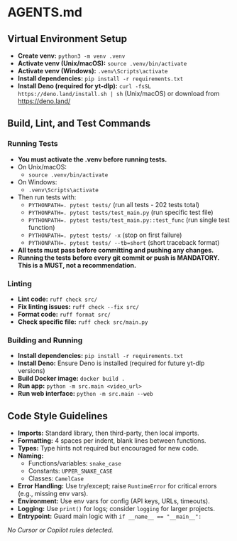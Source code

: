 # AGENTS.md

## Virtual Environment Setup
- **Create venv:** `python3 -m venv .venv`
- **Activate venv (Unix/macOS):** `source .venv/bin/activate`
- **Activate venv (Windows):** `.venv\Scripts\activate`
- **Install dependencies:** `pip install -r requirements.txt`
- **Install Deno (required for yt-dlp):** `curl -fsSL https://deno.land/install.sh | sh` (Unix/macOS) or download from https://deno.land/

## Build, Lint, and Test Commands

### Running Tests
- **You must activate the .venv before running tests.**
- On Unix/macOS:
  - `source .venv/bin/activate`
- On Windows:
  - `.venv\Scripts\activate`
- Then run tests with:
  - `PYTHONPATH=. pytest tests/` (run all tests - 202 tests total)
  - `PYTHONPATH=. pytest tests/test_main.py` (run specific test file)
  - `PYTHONPATH=. pytest tests/test_main.py::test_func` (run single test function)
  - `PYTHONPATH=. pytest tests/ -x` (stop on first failure)
  - `PYTHONPATH=. pytest tests/ --tb=short` (short traceback format)
- **All tests must pass before committing and pushing any changes.**
- **Running the tests before every git commit or push is MANDATORY. This is a MUST, not a recommendation.**

### Linting
- **Lint code:** `ruff check src/`
- **Fix linting issues:** `ruff check --fix src/`
- **Format code:** `ruff format src/`
- **Check specific file:** `ruff check src/main.py`

### Building and Running
- **Install dependencies:** `pip install -r requirements.txt`
- **Install Deno:** Ensure Deno is installed (required for future yt-dlp versions)
- **Build Docker image:** `docker build .`
- **Run app:** `python -m src.main <video_url>`
- **Run web interface:** `python -m src.main --web`

## Code Style Guidelines
- **Imports:** Standard library, then third-party, then local imports.
- **Formatting:** 4 spaces per indent, blank lines between functions.
- **Types:** Type hints not required but encouraged for new code.
- **Naming:**
  - Functions/variables: `snake_case`
  - Constants: `UPPER_SNAKE_CASE`
  - Classes: `CamelCase`
- **Error Handling:** Use try/except; raise `RuntimeError` for critical errors (e.g., missing env vars).
- **Environment:** Use env vars for config (API keys, URLs, timeouts).
- **Logging:** Use `print()` for logs; consider `logging` for larger projects.
- **Entrypoint:** Guard main logic with `if __name__ == "__main__":`

_No Cursor or Copilot rules detected._
